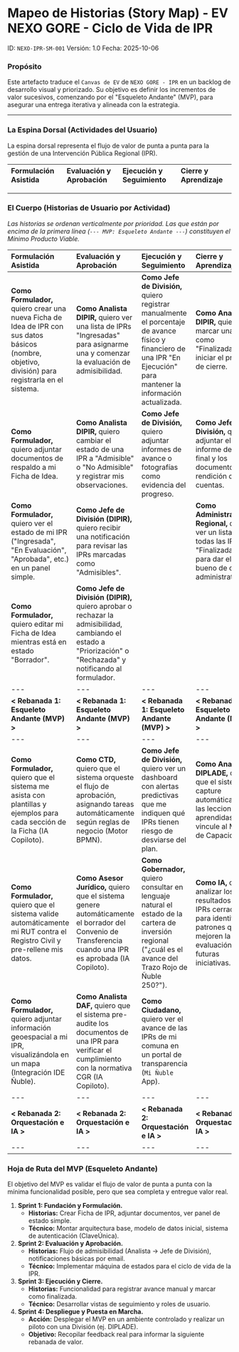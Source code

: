 # Mapeo de Historias (Story Map) - EV NEXO GORE - Ciclo de Vida de IPR

ID: `NEXO-IPR-SM-001`
Versión: 1.0
Fecha: 2025-10-06

### Propósito

Este artefacto traduce el `Canvas de EV` de `NEXO GORE - IPR` en un backlog de desarrollo visual y priorizado. Su objetivo es definir los incrementos de valor sucesivos, comenzando por el "Esqueleto Andante" (MVP), para asegurar una entrega iterativa y alineada con la estrategia.

---

### La Espina Dorsal (Actividades del Usuario)

La espina dorsal representa el flujo de valor de punta a punta para la gestión de una Intervención Pública Regional (IPR).

| Formulación Asistida | Evaluación y Aprobación | Ejecución y Seguimiento | Cierre y Aprendizaje |
| :--- | :--- | :--- | :--- |

---

### El Cuerpo (Historias de Usuario por Actividad)

*Las historias se ordenan verticalmente por prioridad. Las que están por encima de la primera línea (`--- MVP: Esqueleto Andante ---`) constituyen el Mínimo Producto Viable.*

| Formulación Asistida | Evaluación y Aprobación | Ejecución y Seguimiento | Cierre y Aprendizaje |
| :--- | :--- | :--- | :--- |
| **Como Formulador,** quiero crear una nueva Ficha de Idea de IPR con sus datos básicos (nombre, objetivo, división) para registrarla en el sistema. | **Como Analista DIPIR,** quiero ver una lista de IPRs "Ingresadas" para asignarme una y comenzar la evaluación de admisibilidad. | **Como Jefe de División,** quiero registrar manualmente el porcentaje de avance físico y financiero de una IPR "En Ejecución" para mantener la información actualizada. | **Como Analista DIPIR,** quiero marcar una IPR como "Finalizada" para iniciar el proceso de cierre. |
| **Como Formulador,** quiero adjuntar documentos de respaldo a mi Ficha de Idea. | **Como Analista DIPIR,** quiero cambiar el estado de una IPR a "Admisible" o "No Admisible" y registrar mis observaciones. | **Como Jefe de División,** quiero adjuntar informes de avance o fotografías como evidencia del progreso. | **Como Jefe de División,** quiero adjuntar el informe de cierre final y los documentos de rendición de cuentas. |
| **Como Formulador,** quiero ver el estado de mi IPR ("Ingresada", "En Evaluación", "Aprobada", etc.) en un panel simple. | **Como Jefe de División (DIPIR),** quiero recibir una notificación para revisar las IPRs marcadas como "Admisibles". | | **Como Administrador/a Regional,** quiero ver un listado de todas las IPRs "Finalizadas" para dar el visto bueno de cierre administrativo. |
| **Como Formulador,** quiero editar mi Ficha de Idea mientras está en estado "Borrador". | **Como Jefe de División (DIPIR),** quiero aprobar o rechazar la admisibilidad, cambiando el estado a "Priorización" o "Rechazada" y notificando al formulador. | | |
| --- | --- | --- | --- |
| **< Rebanada 1: Esqueleto Andante (MVP) >** | **< Rebanada 1: Esqueleto Andante (MVP) >** | **< Rebanada 1: Esqueleto Andante (MVP) >** | **< Rebanada 1: Esqueleto Andante (MVP) >** |
| --- | --- | --- | --- |
| **Como Formulador,** quiero que el sistema me asista con plantillas y ejemplos para cada sección de la Ficha (IA Copiloto). | **Como CTD,** quiero que el sistema orqueste el flujo de aprobación, asignando tareas automáticamente según reglas de negocio (Motor BPMN). | **Como Jefe de División,** quiero ver un dashboard con alertas predictivas que me indiquen qué IPRs tienen riesgo de desviarse del plan. | **Como Analista DIPLADE,** quiero que el sistema capture automáticamente las lecciones aprendidas y las vincule al Mapa de Capacidades. |
| **Como Formulador,** quiero que el sistema valide automáticamente mi RUT contra el Registro Civil y pre-rellene mis datos. | **Como Asesor Jurídico,** quiero que el sistema genere automáticamente el borrador del Convenio de Transferencia cuando una IPR es aprobada (IA Copiloto). | **Como Gobernador,** quiero consultar en lenguaje natural el estado de la cartera de inversión regional ("¿cuál es el avance del Trazo Rojo de Ñuble 250?"). | **Como IA,** quiero analizar los resultados de las IPRs cerradas para identificar patrones que mejoren la evaluación de futuras iniciativas. |
| **Como Formulador,** quiero adjuntar información geoespacial a mi IPR, visualizándola en un mapa (Integración IDE Ñuble). | **Como Analista DAF,** quiero que el sistema pre-audite los documentos de una IPR para verificar el cumplimiento con la normativa CGR (IA Copiloto). | **Como Ciudadano,** quiero ver el avance de las IPRs de mi comuna en un portal de transparencia (`Mi Ñuble` App). | |
| --- | --- | --- | --- |
| **< Rebanada 2: Orquestación e IA >** | **< Rebanada 2: Orquestación e IA >** | **< Rebanada 2: Orquestación e IA >** | **< Rebanada 2: Orquestación e IA >** |
| --- | --- | --- | --- |

### Hoja de Ruta del MVP (Esqueleto Andante)

El objetivo del MVP es validar el flujo de valor de punta a punta con la mínima funcionalidad posible, pero que sea completa y entregue valor real.

1.  **Sprint 1: Fundación y Formulación.**
    *   **Historias:** Crear Ficha de IPR, adjuntar documentos, ver panel de estado simple.
    *   **Técnico:** Montar arquitectura base, modelo de datos inicial, sistema de autenticación (ClaveÚnica).
2.  **Sprint 2: Evaluación y Aprobación.**
    *   **Historias:** Flujo de admisibilidad (Analista -> Jefe de División), notificaciones básicas por email.
    *   **Técnico:** Implementar máquina de estados para el ciclo de vida de la IPR.
3.  **Sprint 3: Ejecución y Cierre.**
    *   **Historias:** Funcionalidad para registrar avance manual y marcar como finalizada.
    *   **Técnico:** Desarrollar vistas de seguimiento y roles de usuario.
4.  **Sprint 4: Despliegue y Puesta en Marcha.**
    *   **Acción:** Desplegar el MVP en un ambiente controlado y realizar un piloto con una División (ej. DIPLADE).
    *   **Objetivo:** Recopilar feedback real para informar la siguiente rebanada de valor.
